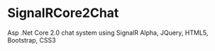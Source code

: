 # SignalRCore2Chat
Asp .Net Core 2.0 chat system using SignalR Alpha, JQuery, HTML5, Bootstrap, CSS3

